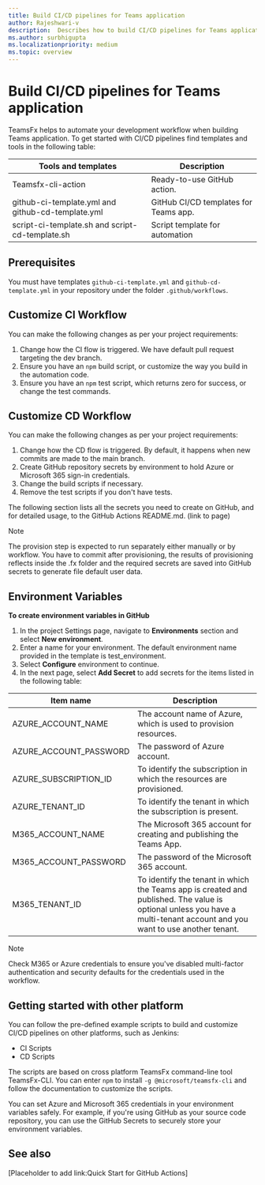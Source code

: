 ```yaml
---
title: Build CI/CD pipelines for Teams application
author: Rajeshwari-v
description:  Describes how to build CI/CD pipelines for Teams application.
ms.author: surbhigupta
ms.localizationpriority: medium
ms.topic: overview
---
```


# Build CI/CD pipelines for Teams application

TeamsFx helps to automate your development workflow when building Teams application. To get started with CI/CD pipelines find templates and tools in the following table:

|Tools and templates|Description|
|-----------------|----------------|
|Teamsfx-cli-action|Ready-to-use GitHub action.|
|github-ci-template.yml and github-cd-template.yml|GitHub CI/CD templates for Teams app.|
|script-ci-template.sh and script-cd-template.sh|Script template for automation|

## Prerequisites

You must have templates `github-ci-template.yml` and `github-cd-template.yml` in your repository under the folder `.github/workflows`.

## Customize CI Workflow

You can make the following changes as per your project requirements:

1. Change how the CI flow is triggered. We have default pull request targeting the dev branch.
1. Ensure you have an `npm` build script, or customize the way you build in the automation code.
1. Ensure you have an `npm` test script, which returns zero for success, or change the test commands.

## Customize CD Workflow

You can make the following changes as per your project requirements:

1. Change how the CD flow is triggered. By default, it happens when new commits are made to the main branch.
1. Create GitHub repository secrets by environment to hold Azure or Microsoft 365 sign-in credentials. 
1. Change the build scripts if necessary.
1. Remove the test scripts if you don't have tests.

The following section lists all the secrets you need to create on GitHub, and for detailed usage, to the GitHub Actions README.md. (link to page)

> [!NOTE]
> The provision step is expected to run separately either manually or by workflow. You have to commit after provisioning, the results of provisioning reflects inside the .fx folder and the required secrets are saved into GitHub secrets to generate file default user data.

## Environment Variables

**To create environment variables in GitHub**

1. In the project Settings page, navigate to **Environments** section and select **New environment**.
1. Enter a name for your environment. The default environment name provided in the template is test_environment.
1. Select **Configure** environment to continue.
1. In the next page, select **Add Secret** to add secrets for the items listed in the following table:

|Item name|Description|
|----------|--------------|
|AZURE_ACCOUNT_NAME|The account name of Azure, which is used to provision resources.|
|AZURE_ACCOUNT_PASSWORD|The password of Azure account.|
|AZURE_SUBSCRIPTION_ID|To identify the subscription in which the resources are provisioned.|
|AZURE_TENANT_ID|To identify the tenant in which the subscription is present.|
|M365_ACCOUNT_NAME|The Microsoft 365 account for creating and publishing the Teams App.|
|M365_ACCOUNT_PASSWORD|The password of the Microsoft 365 account.|
|M365_TENANT_ID|To identify the tenant in which the Teams app is created and published. The value is optional unless you have a multi-tenant account and you want to use another tenant.|

> [!NOTE]
> Check M365 or Azure credentials to ensure you've disabled multi-factor authentication and security defaults for the credentials used in the workflow.

## Getting started with other platform

You can follow the pre-defined example scripts to build and customize CI/CD pipelines on other platforms, such as Jenkins:

* CI Scripts
* CD Scripts

The scripts are based on cross platform TeamsFx command-line tool TeamsFx-CLI. You can enter `npm` to install `-g @microsoft/teamsfx-cli` and follow the documentation to customize the scripts.

You can set Azure and Microsoft 365 credentials in your environment variables safely. For example, if you're using GitHub as your source code repository, you can use the GitHub Secrets to securely store your environment variables.

## See also

[Placeholder to add link:Quick Start for GitHub Actions]
